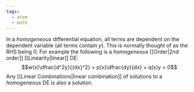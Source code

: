 ```yaml
---
tags:
  - atom
  - math
---
```

In a *homogeneous* differential equation, all terms are dependent on the dependent variable (all terms contain $y$). This is normally thought of as the RHS being 0. For example the following is a *homogeneous* [[Order|2nd order]] [[Linearity|linear]] DE:
$$w(x)\dfrac{d^2y}{{dx}^2} + p(x)\dfrac{dy}{dx} + q(x)y = 0$$
Any [[Linear Combinations|linear combination]] of solutions to a *homogeneous* DE is also a solution.

